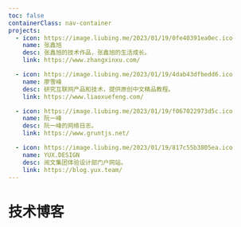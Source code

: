 ```yaml
---
toc: false
containerClass: nav-container
projects:
  - icon: https://image.liubing.me/2023/01/19/0fe40391ea0ec.ico
    name: 张鑫旭
    desc: 张鑫旭的技术作品，张鑫旭的生活成长。
    link: https://www.zhangxinxu.com/

  - icon: https://image.liubing.me/2023/01/19/4dab43dfbedd6.ico
    name: 廖雪峰
    desc: 研究互联网产品和技术，提供原创中文精品教程。
    link: https://www.liaoxuefeng.com/

  - icon: https://image.liubing.me/2023/01/19/f067022973d5c.ico
    name: 阮一峰
    desc: 阮一峰的网络日志。
    link: https://www.gruntjs.net/

  - icon: https://image.liubing.me/2023/01/19/817c55b3805ea.ico
    name: YUX.DESIGN
    desc: 阅文集团体验设计部门户网站。
    link: https://blog.yux.team/
---
```


# 技术博客

<ProjectPanel />
